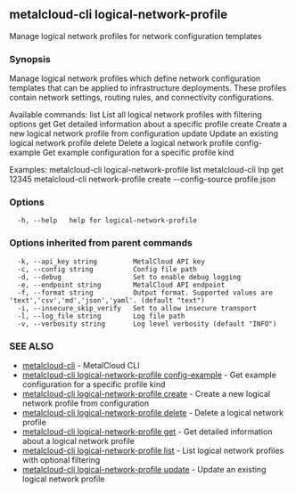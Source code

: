 ## metalcloud-cli logical-network-profile

Manage logical network profiles for network configuration templates

### Synopsis

Manage logical network profiles which define network configuration templates
that can be applied to infrastructure deployments. These profiles contain
network settings, routing rules, and connectivity configurations.

Available commands:
  list          List all logical network profiles with filtering options
  get           Get detailed information about a specific profile
  create        Create a new logical network profile from configuration
  update        Update an existing logical network profile
  delete        Delete a logical network profile
  config-example Get example configuration for a specific profile kind

Examples:
  metalcloud-cli logical-network-profile list
  metalcloud-cli lnp get 12345
  metalcloud-cli network-profile create --config-source profile.json

### Options

```
  -h, --help   help for logical-network-profile
```

### Options inherited from parent commands

```
  -k, --api_key string         MetalCloud API key
  -c, --config string          Config file path
  -d, --debug                  Set to enable debug logging
  -e, --endpoint string        MetalCloud API endpoint
  -f, --format string          Output format. Supported values are 'text','csv','md','json','yaml'. (default "text")
  -i, --insecure_skip_verify   Set to allow insecure transport
  -l, --log_file string        Log file path
  -v, --verbosity string       Log level verbosity (default "INFO")
```

### SEE ALSO

* [metalcloud-cli](metalcloud-cli.md)	 - MetalCloud CLI
* [metalcloud-cli logical-network-profile config-example](metalcloud-cli_logical-network-profile_config-example.md)	 - Get example configuration for a specific profile kind
* [metalcloud-cli logical-network-profile create](metalcloud-cli_logical-network-profile_create.md)	 - Create a new logical network profile from configuration
* [metalcloud-cli logical-network-profile delete](metalcloud-cli_logical-network-profile_delete.md)	 - Delete a logical network profile
* [metalcloud-cli logical-network-profile get](metalcloud-cli_logical-network-profile_get.md)	 - Get detailed information about a logical network profile
* [metalcloud-cli logical-network-profile list](metalcloud-cli_logical-network-profile_list.md)	 - List logical network profiles with optional filtering
* [metalcloud-cli logical-network-profile update](metalcloud-cli_logical-network-profile_update.md)	 - Update an existing logical network profile

